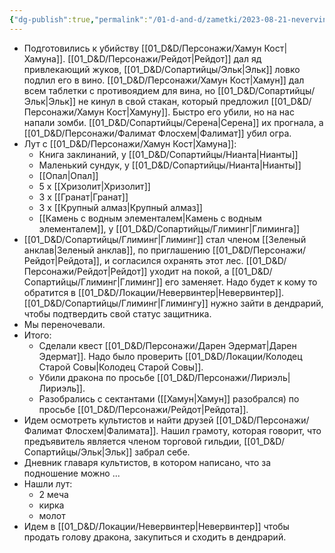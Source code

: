 ```yaml
---
{"dg-publish":true,"permalink":"/01-d-and-d/zametki/2023-08-21-nevervinter-zametki-o-sessii/","created":"2024-11-09T09:06:49.751+03:00","updated":"2024-01-10T17:43:31.165+03:00"}
---
```



- Подготовились к убийству [[01_D&D/Персонажи/Хамун Кост\|Хамуна]]. [[01_D&D/Персонажи/Рейдот\|Рейдот]] дал яд привлекающий жуков, [[01_D&D/Сопартийцы/Эльк\|Эльк]] ловко подлил его в вино. [[01_D&D/Персонажи/Хамун Кост\|Хамун]] дал всем таблетки с противоядием для вина, но [[01_D&D/Сопартийцы/Эльк\|Эльк]] не кинул в свой стакан, который предложил [[01_D&D/Персонажи/Хамун Кост\|Хамуну]]. Быстро его убили, но на нас напали зомби. [[01_D&D/Сопартийцы/Серена\|Серена]] их прогнала, а [[01_D&D/Персонажи/Фалимат Флосхем\|Фалимат]] убил огра. 
- Лут с [[01_D&D/Персонажи/Хамун Кост\|Хамуна]]:
	- Книга заклинаний, у [[01_D&D/Сопартийцы/Нианта\|Нианты]]
	- Маленький сундук, у [[01_D&D/Сопартийцы/Нианта\|Нианты]]
	- [[Опал\|Опал]]
	- 5 х [[Хризолит\|Хризолит]]
	- 3 х [[Гранат\|Гранат]]
	- 3 х [[Крупный алмаз\|Крупный алмаз]]
	- [[Камень с водным элементалем\|Камень с водным элементалем]], у [[01_D&D/Сопартийцы/Глиминг\|Глиминга]]
- [[01_D&D/Сопартийцы/Глиминг\|Глиминг]] стал членом [[Зеленый анклав\|Зеленый анклав]], по приглашению [[01_D&D/Персонажи/Рейдот\|Рейдота]], и согласился охранять этот лес. [[01_D&D/Персонажи/Рейдот\|Рейдот]] уходит на покой, а [[01_D&D/Сопартийцы/Глиминг\|Глиминг]] его заменяет. Надо будет к кому то обратится в [[01_D&D/Локации/Невервинтер\|Невервинтер]]. [[01_D&D/Сопартийцы/Глиминг\|Глимингу]] нужно зайти в дендрарий, чтобы подтвердить свой статус защитника.
- Мы переночевали.
- Итого:
	- Сделали квест [[01_D&D/Персонажи/Дарен Эдермат\|Дарен Эдермат]]. Надо было проверить [[01_D&D/Локации/Колодец Старой Совы\|Колодец Старой Совы]].
	- Убили дракона по просьбе [[01_D&D/Персонажи/Лириэль\|Лириэль]].
	- Разобрались с сектантами ([[Хамун\|Хамун]] разобрался) по просьбе [[01_D&D/Персонажи/Рейдот\|Рейдота]].
- Идем осмотреть культистов и найти друзей [[01_D&D/Персонажи/Фалимат Флосхем\|Фалимата]]. Нашил грамоту, которая говорит, что предъявитель является членом торговой гильдии, [[01_D&D/Сопартийцы/Эльк\|Эльк]] забрал себе.
- Дневник главаря культистов, в котором написано, что за подношение можно ...
- Нашли лут:
	- 2 меча
	- кирка
	- молот
- Идем в [[01_D&D/Локации/Невервинтер\|Невервинтер]] чтобы продать голову дракона, закупиться и сходить в дендрарий.

